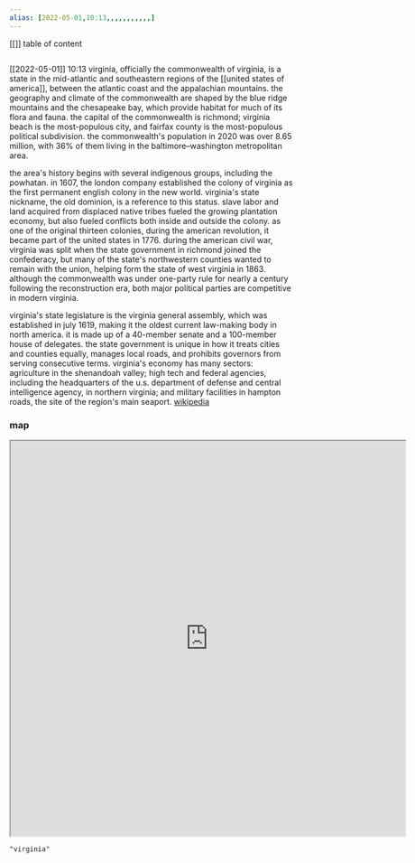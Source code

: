 ```yaml
---
alias: [2022-05-01,10:13,,,,,,,,,,,]
---
```

[[]]
table of content
```toc
```

[[2022-05-01]] 10:13
virginia, officially the commonwealth of virginia, is a state in the mid-atlantic and southeastern regions of the [[united states of america]], between the atlantic coast and the appalachian mountains. the geography and climate of the commonwealth are shaped by the blue ridge mountains and the chesapeake bay, which provide habitat for much of its flora and fauna. the capital of the commonwealth is richmond; virginia beach is the most-populous city, and fairfax county is the most-populous political subdivision. the commonwealth's population in 2020 was over 8.65 million, with 36% of them living in the baltimore–washington metropolitan area.

the area's history begins with several indigenous groups, including the powhatan. in 1607, the london company established the colony of virginia as the first permanent english colony in the new world. virginia's state nickname, the old dominion, is a reference to this status. slave labor and land acquired from displaced native tribes fueled the growing plantation economy, but also fueled conflicts both inside and outside the colony. as one of the original thirteen colonies, during the american revolution, it became part of the united states in 1776. during the american civil war, virginia was split when the state government in richmond joined the confederacy, but many of the state's northwestern counties wanted to remain with the union, helping form the state of west virginia in 1863. although the commonwealth was under one-party rule for nearly a century following the reconstruction era, both major political parties are competitive in modern virginia.

virginia's state legislature is the virginia general assembly, which was established in july 1619, making it the oldest current law-making body in north america. it is made up of a 40-member senate and a 100-member house of delegates. the state government is unique in how it treats cities and counties equally, manages local roads, and prohibits governors from serving consecutive terms. virginia's economy has many sectors: agriculture in the shenandoah valley; high tech and federal agencies, including the headquarters of the u.s. department of defense and central intelligence agency, in northern virginia; and military facilities in hampton roads, the site of the region's main seaport.
[wikipedia](https://en.wikipedia.org/wiki/virginia)
### map
<iframe src="https://duckduckgo.com/?t=ffab&q=virginia&ia=web&iaxm=about" width="700" height="700" ></iframe>

```query
"virginia"
```
